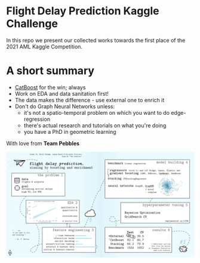 # Flight Delay Prediction Kaggle Challenge
In this repo we present our collected works towards the first place of the 2021 AML Kaggle Competition.

# A short summary
- [CatBoost](https://catboost.ai/) for the win; always
- Work on EDA and data sanitation first!
- The data makes the difference - use external one to enrich it
- Don't do Graph Neural Networks unless:
  - it's not a spatio-temporal problem on which you want to do edge-regression
  - there's actual research and tutorials on what you're doing
  - you have a PhD in geometric learning


With love from **Team Pebbles**

![](poster.jpeg)
